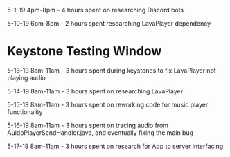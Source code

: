 5-1-19 4pm-8pm - 4 hours spent on researching Discord bots

5-10-19 6pm-8pm - 2 hours spent researching LavaPlayer dependency

# Keystone Testing Window

5-13-19 8am-11am - 3 hours spent during keystones to fix LavaPlayer not playing audio

5-14-19 8am-11am - 3 hours spent on researching LavaPlayer

5-15-19 8am-11am - 3 hours spent on reworking code for music player functionality

5-16-19 8am-11am - 3 hours spent on tracing audio from AuidoPlayerSendHandler.java, and eventually fixing the main bug

5-17-19 8am-11am - 3 hours spent on research for App to server interfacing

